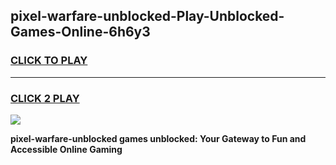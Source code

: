 
## pixel-warfare-unblocked-Play-Unblocked-Games-Online-6h6y3
<h3>
<a href="https://premium76.site?title=pixel-warfare-unblocked&ref=25A">CLICK TO PLAY</a></h3>
<hr>

<h3>
<a href="https://premium76.site?title=pixel-warfare-unblocked&ref=25A">CLICK 2 PLAY</a>
  
</h3>

<a href="https://premium76.site?title=pixel-warfare-unblocked&ref=25A"><img src="https://clearcache.store/games.png"></a>


**pixel-warfare-unblocked games unblocked: Your Gateway to Fun and Accessible Online Gaming**
